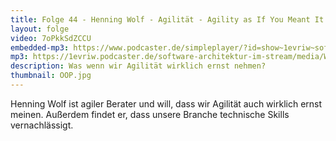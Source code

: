 ```yaml
---
title: Folge 44 - Henning Wolf - Agilität - Agility as If You Meant It - Live von der OOP
layout: folge
video: 7oPkkSdZCCU
embedded-mp3: https://www.podcaster.de/simpleplayer/?id=show~1evriw~software-architektur-im-stream~pod-603283593b835661745435&v=1614151242
mp3: https://1evriw.podcaster.de/software-architektur-im-stream/media/Wolf.mp3
description: Was wenn wir Agilität wirklich ernst nehmen?
thumbnail: OOP.jpg
---
```


Henning Wolf ist agiler Berater und will, dass wir Agilität auch
wirklich ernst meinen. Außerdem findet er, dass unsere Branche
technische Skills vernachlässigt.

